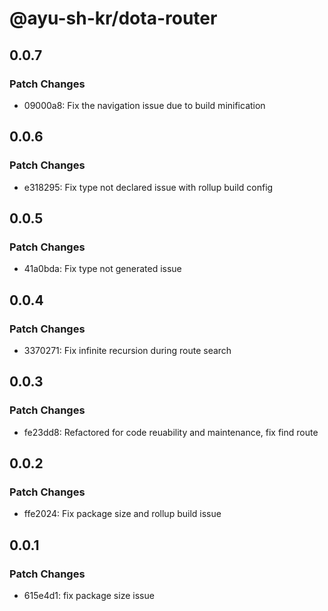 # @ayu-sh-kr/dota-router

## 0.0.7

### Patch Changes

- 09000a8: Fix the navigation issue due to build minification

## 0.0.6

### Patch Changes

- e318295: Fix type not declared issue with rollup build config

## 0.0.5

### Patch Changes

- 41a0bda: Fix type not generated issue

## 0.0.4

### Patch Changes

- 3370271: Fix infinite recursion during route search

## 0.0.3

### Patch Changes

- fe23dd8: Refactored for code reuability and maintenance, fix find route

## 0.0.2

### Patch Changes

- ffe2024: Fix package size and rollup build issue

## 0.0.1

### Patch Changes

- 615e4d1: fix package size issue
